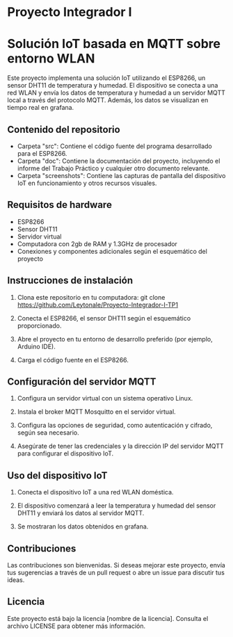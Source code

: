 # Proyecto Integrador I 

# Solución IoT basada en MQTT sobre entorno WLAN

Este proyecto implementa una solución IoT utilizando el ESP8266, un sensor DHT11 de temperatura y humedad. El dispositivo se conecta a una red WLAN y envía los datos de temperatura y humedad a un servidor MQTT local a través del protocolo MQTT. Además, los datos se visualizan en tiempo real en grafana.

## Contenido del repositorio

- Carpeta "src": Contiene el código fuente del programa desarrollado para el ESP8266.
- Carpeta "doc": Contiene la documentación del proyecto, incluyendo el informe del Trabajo Práctico y cualquier otro documento relevante.
- Carpeta "screenshots": Contiene las capturas de pantalla del dispositivo IoT en funcionamiento y otros recursos visuales.

## Requisitos de hardware

- ESP8266
- Sensor DHT11
- Servidor virtual
- Computadora con 2gb de RAM y 1.3GHz de procesador
- Conexiones y componentes adicionales según el esquemático del proyecto

## Instrucciones de instalación

1. Clona este repositorio en tu computadora:
git clone https://github.com/Leytonale/Proyecto-Integrador-I-TP1

2. Conecta el ESP8266, el sensor DHT11 según el esquemático proporcionado.

3. Abre el proyecto en tu entorno de desarrollo preferido (por ejemplo, Arduino IDE).

4. Carga el código fuente en el ESP8266.

## Configuración del servidor MQTT

1. Configura un servidor virtual con un sistema operativo Linux.

2. Instala el broker MQTT Mosquitto en el servidor virtual.

3. Configura las opciones de seguridad, como autenticación y cifrado, según sea necesario.

4. Asegúrate de tener las credenciales y la dirección IP del servidor MQTT para configurar el dispositivo IoT.

## Uso del dispositivo IoT

1. Conecta el dispositivo IoT a una red WLAN doméstica.

2. El dispositivo comenzará a leer la temperatura y humedad del sensor DHT11 y enviará los datos al servidor MQTT.

3. Se mostraran los datos obtenidos en grafana.

## Contribuciones

Las contribuciones son bienvenidas. Si deseas mejorar este proyecto, envía tus sugerencias a través de un pull request o abre un issue para discutir tus ideas.

## Licencia

Este proyecto está bajo la licencia [nombre de la licencia]. Consulta el archivo LICENSE para obtener más información.


